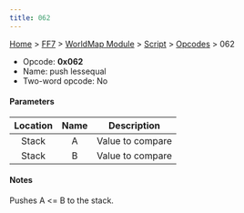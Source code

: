 ```yaml
---
title: 062
---
```


[Home](/ff7-flat-wiki/Main%20Page.md) > [FF7](/ff7-flat-wiki/FF7.md) > [WorldMap Module](/ff7-flat-wiki/FF7/WorldMap%20Module.md) > [Script](/ff7-flat-wiki/FF7/WorldMap%20Module/Script.md) > [Opcodes](/ff7-flat-wiki/FF7/WorldMap%20Module/Script/Opcodes.md) > 062

-   Opcode: **0x062**
-   Name: push lessequal
-   Two-word opcode: No

#### Parameters

| Location | Name |   Description    |
|:--------:|:----:|:----------------:|
|  Stack   |  A   | Value to compare |
|  Stack   |  B   | Value to compare |

#### Notes

Pushes A &lt;= B to the stack.
